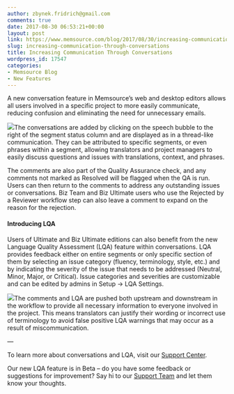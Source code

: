 ```yaml
---
author: zbynek.fridrich@gmail.com
comments: true
date: 2017-08-30 06:53:21+00:00
layout: post
link: https://www.memsource.com/blog/2017/08/30/increasing-communication-through-conversations/
slug: increasing-communication-through-conversations
title: Increasing Communication Through Conversations
wordpress_id: 17547
categories:
- Memsource Blog
- New Features
---
```


A new conversation feature in Memsource’s web and desktop editors allows all users involved in a specific project to more easily communicate, reducing confusion and eliminating the need for unnecessary emails.



[![](http://www.memsource.com/wp-content/uploads/2017/10/Comments-265x300.png)](http://www.memsource.com/wp-content/uploads/2017/10/Comments.png)The conversations are added by clicking on the speech bubble to the right of the segment status column and are displayed as in a thread-like communication. They can be attributed to specific segments, or even phrases within a segment, allowing translators and project managers to easily discuss questions and issues with translations, context, and phrases.

The comments are also part of the Quality Assurance check, and any comments not marked as Resolved will be flagged when the QA is run. Users can then return to the comments to address any outstanding issues or conversations. Biz Team and Biz Ultimate users who use the Rejected by a Reviewer workflow step can also leave a comment to expand on the reason for the rejection.


#### Introducing LQA


Users of Ultimate and Biz Ultimate editions can also benefit from the new Language Quality Assessment (LQA) feature within conversations. LQA provides feedback either on entire segments or only specific section of them by selecting an issue category (fluency, terminology, style, etc.) and by indicating the severity of the issue that needs to be addressed (Neutral, Minor, Major, or Critical). Issue categories and severities are customizable and can be edited by admins in Setup -> LQA Settings.

[![](http://www.memsource.com/wp-content/uploads/2017/10/Add-LQA-e1503652004704-300x179.png)](http://www.memsource.com/wp-content/uploads/2017/10/Add-LQA-e1503652004704.png)The comments and LQA are pushed both upstream and downstream in the workflow to provide all necessary information to everyone involved in the project. This means translators can justify their wording or incorrect use of terminology to avoid false positive LQA warnings that may occur as a result of miscommunication.

—

To learn more about conversations and LQA, visit our [Support Center](https://help.memsource.com/hc/en-us/articles/115003462171-Conversations-in-Memsource-Editors).

Our new LQA feature is in Beta – do you have some feedback or suggestions for improvement? Say hi to our [Support Team](mailto:support@memsource.com) and let them know your thoughts.
